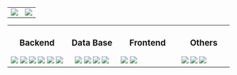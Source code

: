 <table align="center">
<tr border="none">
<td width="50%" align="center">
  <img align="center"  src="https://github-readme-stats.vercel.app/api?username=ja1m3st&theme=gruvbox&show_icons=true&count_private=true" />
  <br>
</td>
<td width="50%" align="center">
  <img align="center"  src="https://github-readme-stats.vercel.app/api/top-langs/?username=Ja1m3st&layout=compact&theme=gruvbox&show_icons=true"/>
  </td>
</tr>
</table>
<!--Intro end-->
<table align="center">
  
<tr>
<td align="top" width="15%">


<h3 align="center">Backend</h3>
<div align="center">
  <img src="https://skillicons.dev/icons?i=c&perline=14" />
  <img src="https://skillicons.dev/icons?i=java&perline=14"/>
  <img src="https://skillicons.dev/icons?i=python&perline=14"/>
  <img src="https://skillicons.dev/icons?i=bash&perline=14"/>
  <img src="https://skillicons.dev/icons?i=docker&perline=14"/>
  <img src="https://skillicons.dev/icons?i=cmake&perline=14"/>
</div>

<td align="top" width="15%">

<h3 align="center">Data Base</h3>
<div align="center">
  <img src="https://skillicons.dev/icons?i=aws&perline=14"/>
  <img src="https://skillicons.dev/icons?i=mongodb&perline=14"/>
  <img src="https://skillicons.dev/icons?i=firebase&perline=14"/>
  <img src="https://skillicons.dev/icons?i=mysql&perline=14"/>
</div>
  
</td><td valign="top" width="15%">
  
<h3 align="center">Frontend </h3>
  <img src="https://skillicons.dev/icons?i=html&perline=14"/>
  <img src="https://skillicons.dev/icons?i=css&perline=14"/>
<div align="center">

</td><td valign="top" width="15%">

<h3 align="center">Others </h3>
  <img src="https://skillicons.dev/icons?i=github&perline=14"/>
  <img src="https://skillicons.dev/icons?i=git&perline=14"/>
  <img src="https://skillicons.dev/icons?i=linux&perline=14"/>
<div align="center">  
</div>

</td></tr>
</table>
